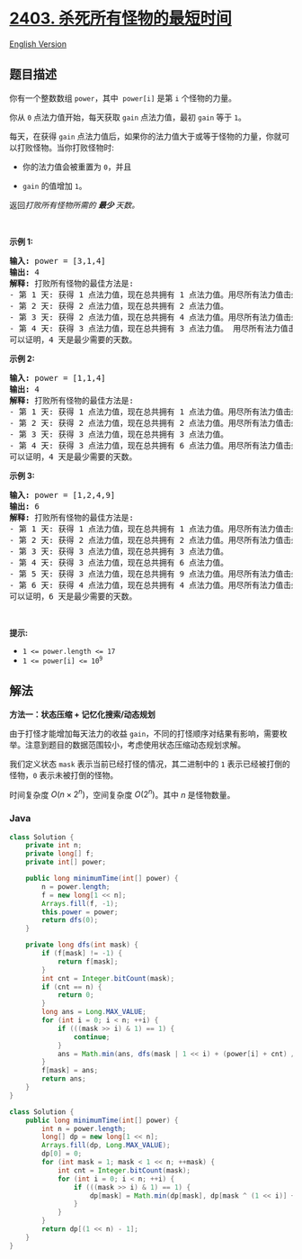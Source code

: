 # [2403. 杀死所有怪物的最短时间](https://leetcode.cn/problems/minimum-time-to-kill-all-monsters)

[English Version](/solution/2400-2499/2403.Minimum%20Time%20to%20Kill%20All%20Monsters/README_EN.md)

## 题目描述

<p>你有一个整数数组 <code>power</code>，其中&nbsp; <code>power[i]</code> 是第 <code>i</code> 个怪物的力量。</p>

<p>你从 <code>0</code> 点法力值开始，每天获取&nbsp;<code>gain</code> 点法力值，最初 <code>gain</code> 等于 <code>1</code>。</p>

<p>每天，在获得 <code>gain</code>&nbsp;点法力值后，如果你的法力值大于或等于怪物的力量，你就可以打败怪物。当你打败怪物时:</p>

<ul>
	<li>
	<p data-group="1-1">你的法力值会被重置为 <code>0</code>，并且</p>
	</li>
	<li>
	<p data-group="1-1"><code>gain</code>&nbsp;的值增加 <code>1</code>。</p>
	</li>
</ul>

<p>返回<em>打败所有怪物所需的&nbsp;<strong>最少&nbsp;</strong>天数。</em></p>

<p>&nbsp;</p>

<p><strong>示例 1:</strong></p>

<pre>
<strong>输入:</strong> power = [3,1,4]
<strong>输出:</strong> 4
<strong>解释:</strong> 打败所有怪物的最佳方法是:
- 第 1 天: 获得 1 点法力值，现在总共拥有 1 点法力值。用尽所有法力值击杀第 2 个怪物。
- 第 2 天: 获得 2 点法力值，现在总共拥有 2 点法力值。
- 第 3 天: 获得 2 点法力值，现在总共拥有 4 点法力值。用尽所有法力值击杀第 3 个怪物。
- 第 4 天: 获得 3 点法力值，现在总共拥有 3 点法力值。 用尽所有法力值击杀第 1 个怪物。
可以证明，4 天是最少需要的天数。
</pre>

<p><strong>示例 2:</strong></p>

<pre>
<strong>输入:</strong> power = [1,1,4]
<strong>输出:</strong> 4
<strong>解释:</strong> 打败所有怪物的最佳方法是:
- 第 1 天: 获得 1 点法力值，现在总共拥有 1 点法力值。用尽所有法力值击杀第 1 个怪物。
- 第 2 天: 获得 2 点法力值，现在总共拥有 2 点法力值。用尽所有法力值击杀第 2 个怪物。
- 第 3 天: 获得 3 点法力值，现在总共拥有 3 点法力值。
- 第 4 天: 获得 3 点法力值，现在总共拥有 6 点法力值。用尽所有法力值击杀第 3 个怪物。
可以证明，4 天是最少需要的天数。
</pre>

<p><strong>示例 3:</strong></p>

<pre>
<strong>输入:</strong> power = [1,2,4,9]
<strong>输出:</strong> 6
<strong>解释:</strong> 打败所有怪物的最佳方法是:
- 第 1 天: 获得 1 点法力值，现在总共拥有 1 点法力值。用尽所有法力值击杀第 1 个怪物
- 第 2 天: 获得 2 点法力值，现在总共拥有 2 点法力值。用尽所有法力值击杀第 2 个怪物。
- 第 3 天: 获得 3 点法力值，现在总共拥有 3 点法力值。
- 第 4 天: 获得 3 点法力值，现在总共拥有 6 点法力值。
- 第 5 天: 获得 3 点法力值，现在总共拥有 9 点法力值。用尽所有法力值击杀第 4 个怪物。
- 第 6 天: 获得 4 点法力值，现在总共拥有 4 点法力值。用尽所有法力值击杀第 3 个怪物。
可以证明，6 天是最少需要的天数。
</pre>

<p>&nbsp;</p>

<p><strong>提示:</strong></p>

<ul>
	<li><code>1 &lt;= power.length &lt;= 17</code></li>
	<li><code>1 &lt;= power[i] &lt;= 10<sup>9</sup></code></li>
</ul>

## 解法

**方法一：状态压缩 + 记忆化搜索/动态规划**

由于打怪才能增加每天法力的收益 `gain`，不同的打怪顺序对结果有影响，需要枚举。注意到题目的数据范围较小，考虑使用状态压缩动态规划求解。

我们定义状态 `mask` 表示当前已经打怪的情况，其二进制中的 `1` 表示已经被打倒的怪物，`0` 表示未被打倒的怪物。

时间复杂度 $O(n\times 2^n)$，空间复杂度 $O(2^n)$。其中 $n$ 是怪物数量。

### **Java**

```java
class Solution {
    private int n;
    private long[] f;
    private int[] power;

    public long minimumTime(int[] power) {
        n = power.length;
        f = new long[1 << n];
        Arrays.fill(f, -1);
        this.power = power;
        return dfs(0);
    }

    private long dfs(int mask) {
        if (f[mask] != -1) {
            return f[mask];
        }
        int cnt = Integer.bitCount(mask);
        if (cnt == n) {
            return 0;
        }
        long ans = Long.MAX_VALUE;
        for (int i = 0; i < n; ++i) {
            if (((mask >> i) & 1) == 1) {
                continue;
            }
            ans = Math.min(ans, dfs(mask | 1 << i) + (power[i] + cnt) / (cnt + 1));
        }
        f[mask] = ans;
        return ans;
    }
}
```

```java
class Solution {
    public long minimumTime(int[] power) {
        int n = power.length;
        long[] dp = new long[1 << n];
        Arrays.fill(dp, Long.MAX_VALUE);
        dp[0] = 0;
        for (int mask = 1; mask < 1 << n; ++mask) {
            int cnt = Integer.bitCount(mask);
            for (int i = 0; i < n; ++i) {
                if (((mask >> i) & 1) == 1) {
                    dp[mask] = Math.min(dp[mask], dp[mask ^ (1 << i)] + (power[i] + cnt - 1) / cnt);
                }
            }
        }
        return dp[(1 << n) - 1];
    }
}
```
